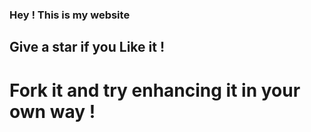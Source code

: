 ### Hey ! This is my website 
## Give a star if you Like it !
# Fork it and try enhancing it in your own way !




